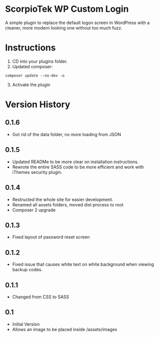 # ScorpioTek WP Custom Login

A simple plugin to replace the default logon screen in WordPress with a cleaner, more modern looking one without too much fuzz.

# Instructions

1. CD into your plugins folder.
2. Updated composer:

```
composer update --no-dev -o
```

3. Activate the plugin


# Version History

## 0.1.6

* Got rid of the data folder, no more loading from JSON


## 0.1.5

* Updated READMe to be more clear on installation instructions.
* Rewrote the entire SASS code to be more efficient and work with iThemes security plugin.


## 0.1.4

* Restructed the whole site for easier development.
* Renamed all assets folders, moved dist process to root
* Composer 2 upgrade

## 0.1.3

* Fixed layout of password reset screen

## 0.1.2

* Fixed issue that causes white text on white background when viewing backup codes.

## 0.1.1

* Changed from CSS to SASS

## 0.1

* Initial Version
* Allows an image to be placed inside /assets/images 

